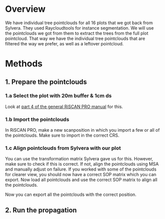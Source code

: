 # Overview
We have individual tree pointclouds for all 16 plots that we got back from Sylvera. They used Raycloudtools for instance segmentation.
We will use the pointclouds we got from them to extract the trees from the full plot pointcloud. That way we have the individual tree pointclouds that are filtered the way we prefer, as well as a leftover pointcloud.

# Methods
## 1. Prepare the pointclouds
### 1.a Select the plot with 20m buffer & 1cm ds
Look at [part 4 of the general RiSCAN PRO manual](https://github.com/qforestlab/riscan-general/blob/main/4_select_plot_point_cloud.md) for this.

### 1.b Import the pointclouds
In RiSCAN PRO, make a new scanposition in which you import a few or all of the pointclouds. Make sure to import in the correct CRS. 

### 1.c Align pointclouds from Sylvera with our plot
You can use the transformation matrix Sylvera gave us for this. However, make sure to check if this is correct. If not, align the pointclouds using MSA and manually adjust on failure.
If you worked with some of the pointclouds for clearer view, you should now have a correct SOP matrix which you can export. Now load all pointclouds and use the correct SOP matrix to align all the pointclouds. 

Now you can export all the pointclouds with the correct position.

## 2. Run the propagation

